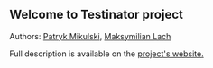 ## Welcome to Testinator project

Authors: [Patryk Mikulski](https://github.com/Minorsonek), [Maksymilian Lach](https://github.com/Hooterr)
         
Full description is available on the [project's website.](http://http://testinator.minorsonek.pl/)

